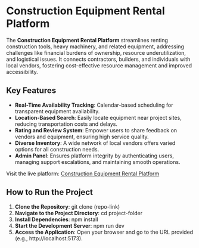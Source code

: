 # Construction Equipment Rental Platform

The **Construction Equipment Rental Platform** streamlines renting construction tools, heavy machinery, and related equipment, addressing challenges like financial burdens of ownership, resource underutilization, and logistical issues. It connects contractors, builders, and individuals with local vendors, fostering cost-effective resource management and improved accessibility.

## Key Features

- **Real-Time Availability Tracking**: Calendar-based scheduling for transparent equipment availability.
- **Location-Based Search**: Easily locate equipment near project sites, reducing transportation costs and delays.
- **Rating and Review System**: Empower users to share feedback on vendors and equipment, ensuring high service quality.
- **Diverse Inventory**: A wide network of local vendors offers varied options for all construction needs.
- **Admin Panel**: Ensures platform integrity by authenticating users, managing support escalations, and maintaining smooth operations.

Visit the live platform: [Construction Equipment Rental Platform](https://equipmate.onrender.com)


## How to Run the Project

1. **Clone the Repository**:
git clone (repo-link)
2. **Navigate to the Project Directory**:
cd project-folder
3. **Install Dependencies**:
npm install
4. **Start the Development Server**:
npm run dev
5. **Access the Application**:
Open your browser and go to the URL provided (e.g., http://localhost:5173).

